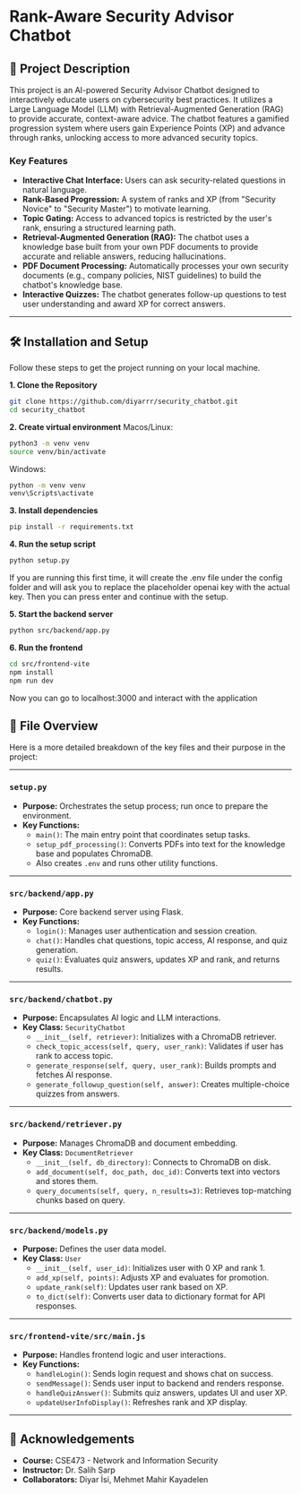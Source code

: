 # Rank-Aware Security Advisor Chatbot

## 📖 Project Description

This project is an AI-powered Security Advisor Chatbot designed to interactively educate users on cybersecurity best practices. It utilizes a Large Language Model (LLM) with Retrieval-Augmented Generation (RAG) to provide accurate, context-aware advice. The chatbot features a gamified progression system where users gain Experience Points (XP) and advance through ranks, unlocking access to more advanced security topics.

### Key Features
- **Interactive Chat Interface:** Users can ask security-related questions in natural language.
- **Rank-Based Progression:** A system of ranks and XP (from "Security Novice" to "Security Master") to motivate learning.
- **Topic Gating:** Access to advanced topics is restricted by the user's rank, ensuring a structured learning path.
- **Retrieval-Augmented Generation (RAG):** The chatbot uses a knowledge base built from your own PDF documents to provide accurate and reliable answers, reducing hallucinations.
- **PDF Document Processing:** Automatically processes your own security documents (e.g., company policies, NIST guidelines) to build the chatbot's knowledge base.
- **Interactive Quizzes:** The chatbot generates follow-up questions to test user understanding and award XP for correct answers.

---

## 🛠️ Installation and Setup

Follow these steps to get the project running on your local machine.

**1. Clone the Repository**
```bash
git clone https://github.com/diyarrr/security_chatbot.git
cd security_chatbot
```

**2. Create virtual environment**
Macos/Linux:
```bash
python3 -m venv venv
source venv/bin/activate
```

Windows:
```bash
python -m venv venv
venv\Scripts\activate
```

**3. Install dependencies**
```bash
pip install -r requirements.txt
```

**4. Run the setup script**
```bash
python setup.py
```

If you are running this first time, it will create the .env file under the config folder and will ask you to replace the placeholder openai key with the actual key. Then you can press enter and continue with the setup.

**5. Start the backend server**
```bash
python src/backend/app.py
```

**6. Run the frontend**
```bash
cd src/frontend-vite
npm install
npm run dev
```

Now you can go to localhost:3000 and interact with the application


## 📁 File Overview

Here is a more detailed breakdown of the key files and their purpose in the project:

---

### `setup.py`

- **Purpose:** Orchestrates the setup process; run once to prepare the environment.
- **Key Functions:**
  - `main()`: The main entry point that coordinates setup tasks.
  - `setup_pdf_processing()`: Converts PDFs into text for the knowledge base and populates ChromaDB.
  - Also creates `.env` and runs other utility functions.

---

### `src/backend/app.py`

- **Purpose:** Core backend server using Flask.
- **Key Functions:**
  - `login()`: Manages user authentication and session creation.
  - `chat()`: Handles chat questions, topic access, AI response, and quiz generation.
  - `quiz()`: Evaluates quiz answers, updates XP and rank, and returns results.

---

### `src/backend/chatbot.py`

- **Purpose:** Encapsulates AI logic and LLM interactions.
- **Key Class:** `SecurityChatbot`
  - `__init__(self, retriever)`: Initializes with a ChromaDB retriever.
  - `check_topic_access(self, query, user_rank)`: Validates if user has rank to access topic.
  - `generate_response(self, query, user_rank)`: Builds prompts and fetches AI response.
  - `generate_followup_question(self, answer)`: Creates multiple-choice quizzes from answers.

---

### `src/backend/retriever.py`

- **Purpose:** Manages ChromaDB and document embedding.
- **Key Class:** `DocumentRetriever`
  - `__init__(self, db_directory)`: Connects to ChromaDB on disk.
  - `add_document(self, doc_path, doc_id)`: Converts text into vectors and stores them.
  - `query_documents(self, query, n_results=3)`: Retrieves top-matching chunks based on query.

---

### `src/backend/models.py`

- **Purpose:** Defines the user data model.
- **Key Class:** `User`
  - `__init__(self, user_id)`: Initializes user with 0 XP and rank 1.
  - `add_xp(self, points)`: Adjusts XP and evaluates for promotion.
  - `update_rank(self)`: Updates user rank based on XP.
  - `to_dict(self)`: Converts user data to dictionary format for API responses.

---

### `src/frontend-vite/src/main.js`

- **Purpose:** Handles frontend logic and user interactions.
- **Key Functions:**
  - `handleLogin()`: Sends login request and shows chat on success.
  - `sendMessage()`: Sends user input to backend and renders response.
  - `handleQuizAnswer()`: Submits quiz answers, updates UI and user XP.
  - `updateUserInfoDisplay()`: Refreshes rank and XP display.

---

## 🤝 Acknowledgements

- **Course:** CSE473 - Network and Information Security  
- **Instructor:** Dr. Salih Sarp  
- **Collaborators:** Diyar İsi, Mehmet Mahir Kayadelen


